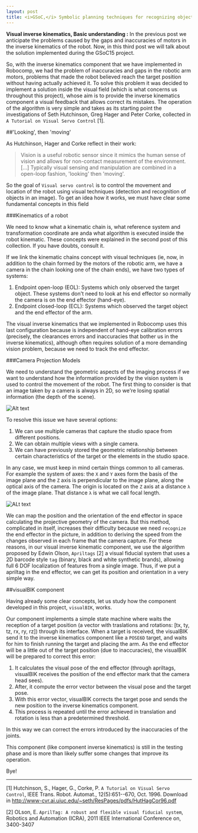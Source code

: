 ```yaml
---
layout: post
title: <i>GSoC,</i> Symbolic planning techniques for recognizing objects domestic <p>#3</p>
---
```


**Visual inverse kinematics, Basic understanding :** In the previous post we anticipate the problems caused by the gaps and inaccuracies of motors in the inverse kinematics of the robot. Now, in this third post we will talk about the solution implemented during the GSoC15 project.

So, with the inverse kinematics component that we have implemented in Robocomp, we had the problem of inaccuracies and gaps in the robotic arm motors, problems that made the robot believed reach the target position without having actually achieved it. To solve this problem it was decided to implement a solution inside the visual field (which is what concerns us throughout this project), whose aim is to provide the inverse kinematics component a visual feedback that allows correct its mistakes. The operation of the algorithm is very simple and takes as its starting point the investigations of Seth Hutchinson, Greg Hager and Peter Corke, collected in `A Tutorial on Visual Servo Control` [1].

##'Looking', then 'moving'

As Hutchinson, Hager and Corke reflect in their work:

> Vision is a useful robotic sensor since it mimics the human sense of vision and allows for non-contact measurement of the environment. [...] Typically visual sensing and manipulation are combined in a open-loop fashion, 'looking' then 'moving'.

So the goal of `Visual servo control` is to control the movement and location of the robot using visual techniques (detection and recognition of objects in an image). To get an idea how it works, we must have clear some fundamental concepts in this field

###Kinematics of a robot

We need to know what a kinematic chain is, what reference system and transformation coordinate are anda what algorithm is executed inside the robot kinematic. These concepts were explained in the second post of this collection. If you have doubts, consult it.

If we link the kinematic chains concept with visual techniques (ie, now, in addition to the chain formed by the motors of the robotic arm, we have a camera in the chain looking one of the chain ends), we have two types of systems:

1. Endpoint open-loop (EOL): Systems which only observed the target object. These systems don't need to look at his end effector so normally the camera is on the end effector (hand-eye).
2. Endpoint closed-loop (ECL): Systems which observed the target object and the end effector of the arm.

The visual inverse kinematics that we implemented in Robocomp uses this last configuration because is independent of hand-eye calibration errors (precisely, the clearances errors and inaccuracies that bother us in the inverse kinematics), although often requires solution of a more demanding vision problem, because we need to track the end effector.

###Camera Projection Models

We need to understand the geometric aspects of the imaging process if we want to understand how the information provided by the vision system is used to control the movement of the robot. The first thing to consider is that an image taken by a camera is always in 2D, so we're losing spatial information (the depth of the scene). 

![Alt text](http://masters.donntu.org/2012/etf/nikitin/library/article10.files/image10.01.png)

To resolve this issue we have several options:
1. We can use multiple cameras that capture the studio space from different positions.
2. We can obtain multiple views with a single camera.
3. We can have previously stored the geometric relationship between certain characteristics of the target or the elements in the studio space.

In any case, we must keep in mind certain things common to all cameras. For example the system of axes: the `X` and `Y` axes form the basis of the image plane and the `Z` axis is perpendicular to the image plane, along the optical axis of the camera. The origin is located on the `Z` axis at a distance `λ` of the image plane. That distance `λ` is what we call focal length.

![ALt text](http://www.hitl.washington.edu/artoolkit/documentation/images/ch03-17.gif)

We can map the position and the orientation of the end effector in space calculating the projective geometry of the camera. But this method, complicated in itself, increases their difficulty because we need `recognize` the end effector in the picture, in addition to deriving the speed from the changes observed in each frame that the camera capture. For these reasons, in our visual inverse kinematic component, we use the algorithm proposed by Edwin Olson, `Apriltags` [2] a visual fiducial system that uses a 2D barcode style `tag` (binary, black and white synthetic brands), allowing full 6 DOF localization of features from a single image. Thus, if we put a apriltag in the end effector, we can get its position and orientation in a very simple way. 

##visualBIK component

Having already some clear concepts, let us study how the component developed in this project, `visualBIK`, works.

Our component implements a simple state machine where waits the reception of a target position (a vector with traslations and rotations: [tx, ty, tz,    rx, ry, rz]) through its interface. When a target is received, the visualBIK send it to the inverse kinematics component like a `POSE6D` target, and waits for him to finish running the target and placing the arm. As the end effector will be a little out of the target position (due to inaccuracies), the visualBIK will be prepared to correct this error:

1. It calculates the visual pose of the end effector (through apriltags, visualBIK receives the position of the end effector mark that the camera head sees).
2. After, it compute the error vector between the visual pose and the target pose.
3. With this error vector, visualBIK corrects the target pose and sends the new position to the inverse kinematics component.
4. This process is repeated until the error achieved in translation and rotation is less than a predetermined threshold.

In this way we can correct the errors introduced by the inaccuracies of the joints.

This component (like component inverse kinematics) is still in the testing phase and is more than likely suffer some changes that improve its operation.

Bye!

----------
[1] Hutchinson, S., Hager, G., Corke, P. `A Tutorial on Visual Servo Control`, IEEE Trans. Robot. Automat., 12(5):651--670, Oct. 1996. Download in http://www-cvr.ai.uiuc.edu/~seth/ResPages/pdfs/HutHagCor96.pdf

[2] OLson, E. `AprilTag: A robust and flexible visual fiducial system`, Robotics and Automation (ICRA), 2011 IEEE International Conference on, 3400-3407